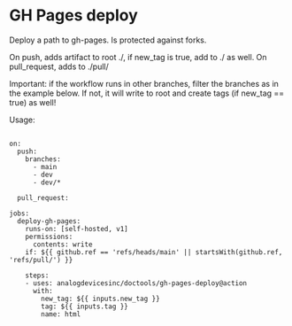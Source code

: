 GH Pages deploy
===============

Deploy a path to gh-pages.
Is protected against forks.

On push, adds artifact to root ./, if new_tag is true, add to ./<tag> as well.
On pull_request, adds to ./pull/<id>

Important: if the workflow runs in other branches, filter the branches as in the example below.
If not, it will write to root and create tags (if new_tag == true) as well!


Usage:

```

on:
  push:
    branches:
      - main
      - dev
      - dev/*

  pull_request:

jobs:
  deploy-gh-pages:
    runs-on: [self-hosted, v1]
    permissions:
      contents: write
    if: ${{ github.ref == 'refs/heads/main' || startsWith(github.ref, 'refs/pull/') }}

    steps:
    - uses: analogdevicesinc/doctools/gh-pages-deploy@action
      with:
        new_tag: ${{ inputs.new_tag }}
        tag: ${{ inputs.tag }}
        name: html

```
